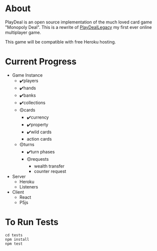 
# About
PlayDeal is an open source implementation of the much loved card game "Monopoly Deal".
This is a rewrite of [PlayDealLegacy](https://github.com/ruttyj/PlayDealLegacy) my first ever online multiplayer game. 

This game will be compatible with free Heroku hosting. 

# Current Progress

 - Game Instance
	 - ✔️players 	
	 - ✔️hands 	
	 - ✔️banks 	
	 - ✔️collections 	
	 - 🟡cards 		
		 - ✔️currency
		 - ✔️property
		 - ✔️wild cards
		 - action cards
	 - 🟡turns
		 - ✔️turn phases
		 - 🟡requests 
			 - wealth transfer
			 - counter request
 - Server
	 - Heroku
	 - Listeners
 - Client
	 - React
	 - P5js
	
	
# To Run Tests

    cd tests
    npm install
    npm test
